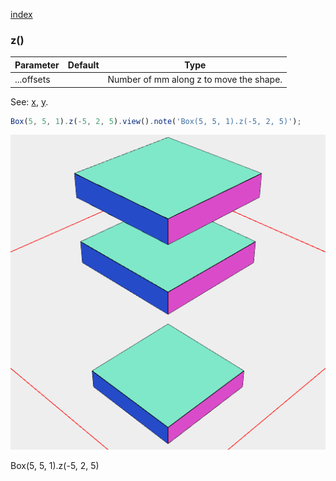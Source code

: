 [index](../../nb/api/index.md)
### z()
Parameter|Default|Type
---|---|---
...offsets||Number of mm along z to move the shape.

See: [x](../../nb/api/x.nb), [y](#https://raw.githubusercontent.com/jsxcad/JSxCAD/master/nb/api/y.md).

```JavaScript
Box(5, 5, 1).z(-5, 2, 5).view().note('Box(5, 5, 1).z(-5, 2, 5)');
```

![Image](z.md.$2.png)

Box(5, 5, 1).z(-5, 2, 5)
